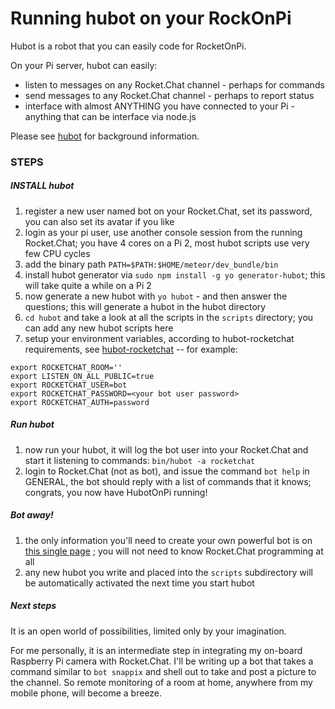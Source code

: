 # Running hubot on your RockOnPi 

Hubot is a robot that you can easily code for RocketOnPi.

On your Pi server, hubot can easily:

* listen to messages on any Rocket.Chat channel - perhaps for commands
* send messages to any Rocket.Chat channel - perhaps to report status
* interface with almost ANYTHING you have connected to your Pi - anything that can be interface via node.js

Please see [hubot](https://hubot.github.com/) for background information.


### STEPS

##### INSTALL hubot

1. register a new user named bot on your Rocket.Chat, set its password, you can also set its avatar if you like
1. login as your pi user, use another console session from the running Rocket.Chat;  you have 4 cores on a Pi 2, most hubot scripts use very few CPU cycles
1. add the binary path `PATH=$PATH:$HOME/meteor/dev_bundle/bin`
1. install hubot generator via `sudo npm install -g yo generator-hubot`; this will take quite a while on a Pi 2
1. now generate a new hubot with `yo hubot` - and then answer the questions; this will generate a hubot in the hubot directory
1. `cd hubot` and take a look at all the scripts in the `scripts` directory; you can add any new hubot scripts here
1. setup your environment variables, according to hubot-rocketchat requirements, see [hubot-rocketchat](https://github.com/RocketChat/hubot-rocketchat)   -- for example:
```
export ROCKETCHAT_ROOM=''
export LISTEN_ON_ALL_PUBLIC=true
export ROCKETCHAT_USER=bot
export ROCKETCHAT_PASSWORD=<your bot user password>
export ROCKETCHAT_AUTH=password
```

#####  Run hubot
1.  now run your hubot, it will log the bot user into your Rocket.Chat and start it listening to commands:   `bin/hubot -a rocketchat`
1.  login to Rocket.Chat (not as bot), and issue the command `bot help` in GENERAL,  the bot should reply with a list of commands that it knows;  congrats, you now have HubotOnPi running!

#####  Bot away!
1.  the only information you'll need to create your own powerful bot is on [this single page](https://github.com/github/hubot/blob/master/docs/scripting.md) ;  you will not need to know Rocket.Chat programming at all
2.  any new hubot you write and placed into the `scripts` subdirectory will be automatically activated the next time you start hubot

#####  Next steps
It is an open world of possibilities, limited only by your imagination.

For me personally, it is an intermediate step in integrating my on-board Raspberry Pi camera with Rocket.Chat.  I'll be writing up a bot that takes a command similar to `bot snappix`  and shell out to take and post a picture to the channel.    So remote monitoring of a room at home, anywhere from my mobile phone, will become a breeze.



